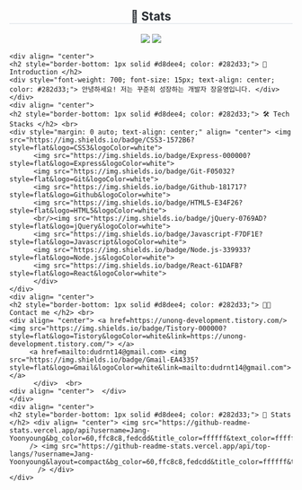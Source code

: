 <div align= "center"> 
    <h2 style="border-bottom: 1px solid #d8dee4; color: #282d33;"> 🏅 Stats </h2> <div align= "center"> <img src="https://github-readme-stats.vercel.app/api?username=Jang-Yoonyoung&bg_color=60,ffc8c8,fedcdd&title_color=ffffff&text_color=ffffff"
         /> <img src="https://github-readme-stats.vercel.app/api/top-langs/?username=Jang-Yoonyoung&layout=compact&bg_color=60,ffc8c8,fedcdd&title_color=ffffff&text_color="fefefe"
           /> </div> 
    </div>

    <div align= "center"> 
    <h2 style="border-bottom: 1px solid #d8dee4; color: #282d33;"> 🥰 Introduction </h2>  
    <div style="font-weight: 700; font-size: 15px; text-align: center; color: #282d33;"> 안녕하세요! 저는 꾸준히 성장하는 개발자 장윤영입니다. </div> 
    </div>
    <div align= "center">
    <h2 style="border-bottom: 1px solid #d8dee4; color: #282d33;"> 🛠️ Tech Stacks </h2> <br> 
    <div style="margin: 0 auto; text-align: center;" align= "center"> <img src="https://img.shields.io/badge/CSS3-1572B6?style=flat&logo=CSS3&logoColor=white">
          <img src="https://img.shields.io/badge/Express-000000?style=flat&logo=Express&logoColor=white">
          <img src="https://img.shields.io/badge/Git-F05032?style=flat&logo=Git&logoColor=white">
          <img src="https://img.shields.io/badge/Github-181717?style=flat&logo=Github&logoColor=white">
          <img src="https://img.shields.io/badge/HTML5-E34F26?style=flat&logo=HTML5&logoColor=white">
          <br/><img src="https://img.shields.io/badge/jQuery-0769AD?style=flat&logo=jQuery&logoColor=white">
          <img src="https://img.shields.io/badge/Javascript-F7DF1E?style=flat&logo=Javascript&logoColor=white">
          <img src="https://img.shields.io/badge/Node.js-339933?style=flat&logo=Node.js&logoColor=white">
          <img src="https://img.shields.io/badge/React-61DAFB?style=flat&logo=React&logoColor=white">
          </div>
    </div>
    <div align= "center">
    <h2 style="border-bottom: 1px solid #d8dee4; color: #282d33;"> 🧑‍💻 Contact me </h2> <br> 
    <div align= "center"> <a href=https://unong-development.tistory.com/> <img src="https://img.shields.io/badge/Tistory-000000?style=flat&logo=Tistory&logoColor=white&link=https://unong-development.tistory.com/"> </a>
         <a href=mailto:dudrnt14@gmail.com> <img src="https://img.shields.io/badge/Gmail-EA4335?style=flat&logo=Gmail&logoColor=white&link=mailto:dudrnt14@gmail.com"> </a>
          </div>  <br> 
    <div align= "center">  </div> 
    </div>
    <div align= "center"> 
    <h2 style="border-bottom: 1px solid #d8dee4; color: #282d33;"> 🏅 Stats </h2> <div align= "center"> <img src="https://github-readme-stats.vercel.app/api?username=Jang-Yoonyoung&bg_color=60,ffc8c8,fedcdd&title_color=ffffff&text_color=ffffff"
         /> <img src="https://github-readme-stats.vercel.app/api/top-langs/?username=Jang-Yoonyoung&layout=compact&bg_color=60,ffc8c8,fedcdd&title_color=ffffff&text_color="fefefe"
           /> </div> 
    </div>
    
